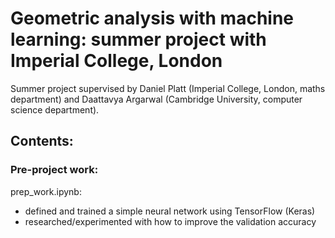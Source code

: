# Geometric analysis with machine learning: summer project with Imperial College, London
Summer project supervised by Daniel Platt (Imperial College, London, maths department) and Daattavya Argarwal (Cambridge University, computer science department).

## Contents:

### Pre-project work:
prep_work.ipynb:
- defined and trained a simple neural network using TensorFlow (Keras)
- researched/experimented with how to improve the validation accuracy
